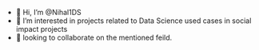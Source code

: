 - 👋 Hi, I’m @Nihal1DS
- 👀 I’m interested in projects related to Data Science used cases in social impact projects
- 💞️ looking to collaborate on the mentioned feild.

<!---
Nihal1DS/Nihal1DS is a ✨ special ✨ repository because its `README.md` (this file) appears on your GitHub profile.
You can click the Preview link to take a look at your changes.
--->
